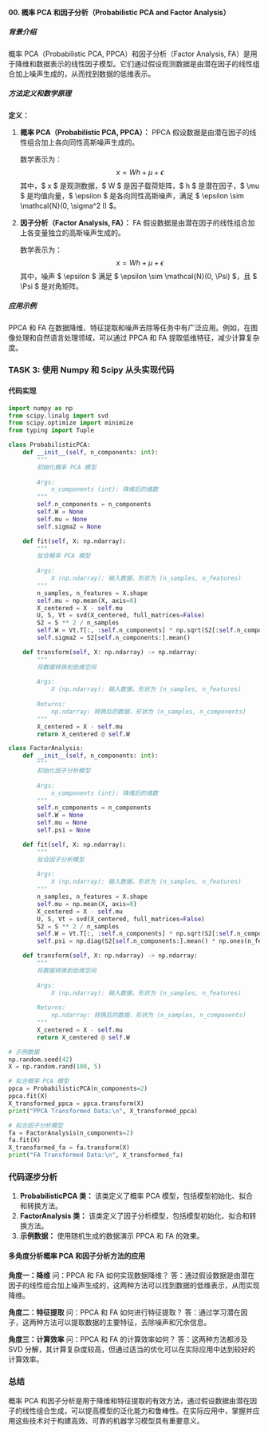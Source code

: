 #### 00. 概率 PCA 和因子分析（Probabilistic PCA and Factor Analysis）

##### 背景介绍
概率 PCA（Probabilistic PCA, PPCA）和因子分析（Factor Analysis, FA）是用于降维和数据表示的线性因子模型。它们通过假设观测数据是由潜在因子的线性组合加上噪声生成的，从而找到数据的低维表示。

##### 方法定义和数学原理
**定义：**

1. **概率 PCA（Probabilistic PCA, PPCA）：**
   PPCA 假设数据是由潜在因子的线性组合加上各向同性高斯噪声生成的。
   
   数学表示为：
   $$
   x = W h + \mu + \epsilon
   $$
   其中，$ x $ 是观测数据，$ W $ 是因子载荷矩阵，$ h $ 是潜在因子，$ \mu $ 是均值向量，$ \epsilon $ 是各向同性高斯噪声，满足 $ \epsilon \sim \mathcal{N}(0, \sigma^2 I) $。

2. **因子分析（Factor Analysis, FA）：**
   FA 假设数据是由潜在因子的线性组合加上各变量独立的高斯噪声生成的。
   
   数学表示为：
   $$
   x = W h + \mu + \epsilon
   $$
   其中，噪声 $ \epsilon $ 满足 $ \epsilon \sim \mathcal{N}(0, \Psi) $，且 $ \Psi $ 是对角矩阵。

##### 应用示例
PPCA 和 FA 在数据降维、特征提取和噪声去除等任务中有广泛应用。例如，在图像处理和自然语言处理领域，可以通过 PPCA 和 FA 提取低维特征，减少计算复杂度。

### TASK 3: 使用 Numpy 和 Scipy 从头实现代码

#### 代码实现

```python
import numpy as np
from scipy.linalg import svd
from scipy.optimize import minimize
from typing import Tuple

class ProbabilisticPCA:
    def __init__(self, n_components: int):
        """
        初始化概率 PCA 模型
        
        Args:
            n_components (int): 降维后的维数
        """
        self.n_components = n_components
        self.W = None
        self.mu = None
        self.sigma2 = None

    def fit(self, X: np.ndarray):
        """
        拟合概率 PCA 模型
        
        Args:
            X (np.ndarray): 输入数据，形状为 (n_samples, n_features)
        """
        n_samples, n_features = X.shape
        self.mu = np.mean(X, axis=0)
        X_centered = X - self.mu
        U, S, Vt = svd(X_centered, full_matrices=False)
        S2 = S ** 2 / n_samples
        self.W = Vt.T[:, :self.n_components] * np.sqrt(S2[:self.n_components] - S2[self.n_components:].mean())
        self.sigma2 = S2[self.n_components:].mean()

    def transform(self, X: np.ndarray) -> np.ndarray:
        """
        将数据转换到低维空间
        
        Args:
            X (np.ndarray): 输入数据，形状为 (n_samples, n_features)
        
        Returns:
            np.ndarray: 转换后的数据，形状为 (n_samples, n_components)
        """
        X_centered = X - self.mu
        return X_centered @ self.W

class FactorAnalysis:
    def __init__(self, n_components: int):
        """
        初始化因子分析模型
        
        Args:
            n_components (int): 降维后的维数
        """
        self.n_components = n_components
        self.W = None
        self.mu = None
        self.psi = None

    def fit(self, X: np.ndarray):
        """
        拟合因子分析模型
        
        Args:
            X (np.ndarray): 输入数据，形状为 (n_samples, n_features)
        """
        n_samples, n_features = X.shape
        self.mu = np.mean(X, axis=0)
        X_centered = X - self.mu
        U, S, Vt = svd(X_centered, full_matrices=False)
        S2 = S ** 2 / n_samples
        self.W = Vt.T[:, :self.n_components] * np.sqrt(S2[:self.n_components] - S2[self.n_components:].mean())
        self.psi = np.diag(S2[self.n_components:].mean() * np.ones(n_features))

    def transform(self, X: np.ndarray) -> np.ndarray:
        """
        将数据转换到低维空间
        
        Args:
            X (np.ndarray): 输入数据，形状为 (n_samples, n_features)
        
        Returns:
            np.ndarray: 转换后的数据，形状为 (n_samples, n_components)
        """
        X_centered = X - self.mu
        return X_centered @ self.W

# 示例数据
np.random.seed(42)
X = np.random.rand(100, 5)

# 拟合概率 PCA 模型
ppca = ProbabilisticPCA(n_components=2)
ppca.fit(X)
X_transformed_ppca = ppca.transform(X)
print("PPCA Transformed Data:\n", X_transformed_ppca)

# 拟合因子分析模型
fa = FactorAnalysis(n_components=2)
fa.fit(X)
X_transformed_fa = fa.transform(X)
print("FA Transformed Data:\n", X_transformed_fa)
```

### 代码逐步分析

1. **ProbabilisticPCA 类：** 该类定义了概率 PCA 模型，包括模型初始化、拟合和转换方法。
2. **FactorAnalysis 类：** 该类定义了因子分析模型，包括模型初始化、拟合和转换方法。
3. **示例数据：** 使用随机生成的数据演示 PPCA 和 FA 的效果。

#### 多角度分析概率 PCA 和因子分析方法的应用

**角度一：降维**
问：PPCA 和 FA 如何实现数据降维？
答：通过假设数据是由潜在因子的线性组合加上噪声生成的，这两种方法可以找到数据的低维表示，从而实现降维。

**角度二：特征提取**
问：PPCA 和 FA 如何进行特征提取？
答：通过学习潜在因子，这两种方法可以提取数据的主要特征，去除噪声和冗余信息。

**角度三：计算效率**
问：PPCA 和 FA 的计算效率如何？
答：这两种方法都涉及 SVD 分解，其计算复杂度较高，但通过适当的优化可以在实际应用中达到较好的计算效率。

### 总结

概率 PCA 和因子分析是用于降维和特征提取的有效方法，通过假设数据由潜在因子的线性组合生成，可以提高模型的泛化能力和鲁棒性。在实际应用中，掌握并应用这些技术对于构建高效、可靠的机器学习模型具有重要意义。
